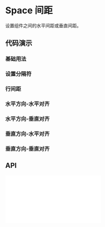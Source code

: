# Space 间距

设置组件之间的水平间距或垂直间距。

## 代码演示


### 基础用法

<code src="../../packages/wonder-ui/src/Space/demo/demo1.tsx"></code>

### 设置分隔符

<code src="../../packages/wonder-ui/src/Space/demo/spaceSplit.tsx"></code>

### 行间距

<code src="../../packages/wonder-ui/src/Space/demo/wrap.tsx"></code>

### 水平方向-水平对齐

<code src="../../packages/wonder-ui/src/Space/demo/horizontalAlign.tsx"></code>

### 水平方向-垂直对齐

<code src="../../packages/wonder-ui/src/Space/demo/verticalAlignments.tsx"></code>

### 垂直方向-水平对齐

<code src="../../packages/wonder-ui/src/Space/demo/verticalHorizontalAlign.tsx"></code>

### 垂直方向-垂直对齐

<code src="../../packages/wonder-ui/src/Space/demo/verticalVerticalAlignments.tsx"></code>


## API

<embed src="../../packages/wonder-ui/src/Space/index.md"></embed>

